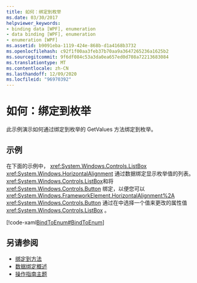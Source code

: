 ```yaml
---
title: 如何：绑定到枚举
ms.date: 03/30/2017
helpviewer_keywords:
- binding data [WPF], enumeration
- data binding [WPF], enumeration
- enumeration [WPF]
ms.assetid: b9091eba-1119-424e-868b-d1a4168b3732
ms.openlocfilehash: c92f1f00aa3feb37b70aa9a3647265236a1625b2
ms.sourcegitcommit: 9f6df084c53a3da0ea657ed0d708a72213683084
ms.translationtype: MT
ms.contentlocale: zh-CN
ms.lasthandoff: 12/09/2020
ms.locfileid: "96970392"
---
```

# <a name="how-to-bind-to-an-enumeration"></a>如何：绑定到枚举
此示例演示如何通过绑定到枚举的 GetValues 方法绑定到枚举。  
  
## <a name="example"></a>示例  
 在下面的示例中， <xref:System.Windows.Controls.ListBox> <xref:System.Windows.HorizontalAlignment> 通过数据绑定显示枚举值的列表。 <xref:System.Windows.Controls.ListBox>和将 <xref:System.Windows.Controls.Button> 绑定，以便您可以 <xref:System.Windows.FrameworkElement.HorizontalAlignment%2A> <xref:System.Windows.Controls.Button> 通过在中选择一个值来更改的属性值 <xref:System.Windows.Controls.ListBox> 。  
  
 [!code-xaml[BindToEnum#BindToEnum](~/samples/snippets/csharp/VS_Snippets_Wpf/BindToEnum/CS/Window1.xaml#bindtoenum)]  
  
## <a name="see-also"></a>另请参阅

- [绑定到方法](how-to-bind-to-a-method.md)
- [数据绑定概述](/dotnet/desktop-wpf/data/data-binding-overview)
- [操作指南主题](data-binding-how-to-topics.md)

